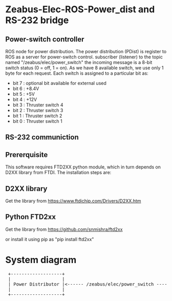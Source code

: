 # Zeabus-Elec-ROS-Power_dist and RS-232 bridge

## Power-switch controller
ROS node for power distribution. The power distribution (PDist) is register to ROS as
a server for power-switch control. 
subscriber (listener) to the topic named "/zeabus/elec/power_switch" the incoming
message is a 8-bit switch status (0 = off, 1 = on). As we have 8 available switch, 
we use only 1 byte for each request. Each switch is assigned to a particular bit as:
- bit 7 : optional bit available for external used
- bit 6 : +8.4V
- bit 5 : +5V
- bit 4 : +12V
- bit 3 : Thruster switch 4
- bit 2 : Thruster switch 3
- bit 1 : Thruster switch 2
- bit 0 : Thruster switch 1

## RS-232 communiction



## Prererquisite
This software requires FTD2XX python module, which in turn depends on D2XX library from 
FTDI. The installation steps are:

## D2XX library
Get the library from
https://www.ftdichip.com/Drivers/D2XX.htm

## Python FTD2xx 
Get the library from
https://github.com/snmishra/ftd2xx

or install it using pip as "pip install ftd2xx"

# System diagram

<pre>
 +-------------------+
 |                   |
 | Power Distributor |&lt;------ /zeabus/elec/power_switch ----
 |                   |
 +-------------------+
 </pre>
